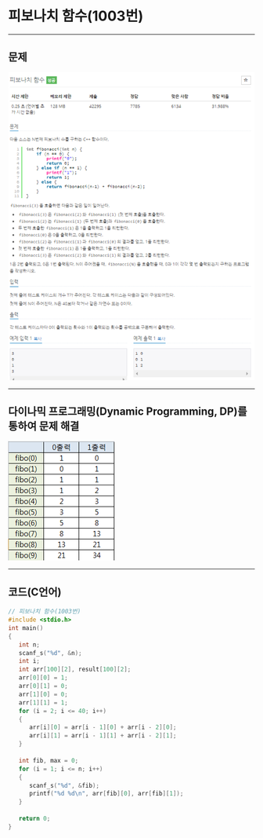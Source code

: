 # 피보나치 함수(1003번)

****

## 문제

![image-1003](/image_file/image-1003.png)

****

## 다이나믹 프로그래밍(Dynamic Programming, DP)를 통하여 문제 해결

![image-1003-solution](/image_file/image-1003-solution.png)

****

## 코드(C언어)
```c
// 피보나치 함수(1003번)
#include <stdio.h>
int main()
{
   int n;
   scanf_s("%d", &n);
   int i;
   int arr[100][2], result[100][2];
   arr[0][0] = 1;
   arr[0][1] = 0;
   arr[1][0] = 0;
   arr[1][1] = 1;
   for (i = 2; i <= 40; i++)
   {
      arr[i][0] = arr[i - 1][0] + arr[i - 2][0];
      arr[i][1] = arr[i - 1][1] + arr[i - 2][1];
   }

   int fib, max = 0;
   for (i = 1; i <= n; i++)
   {
      scanf_s("%d", &fib);
      printf("%d %d\n", arr[fib][0], arr[fib][1]);
   }

   return 0;
}
```
